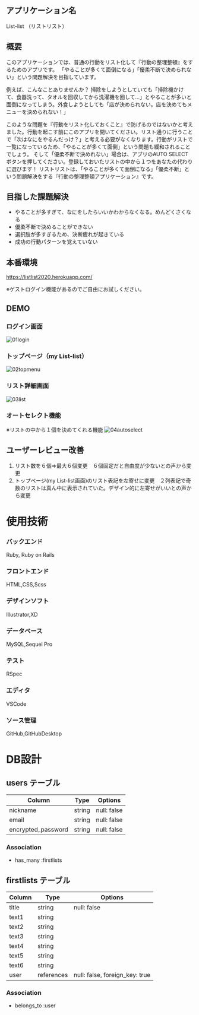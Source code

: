 ## アプリケーション名
List-list （リストリスト） 

## 概要
このアプリケーションでは、普通の行動をリスト化して『行動の整理整頓』をするためのアプリです。
「やることが多くて面倒になる」「優柔不断で決められない」という問題解決を目指しています。

例えば、こんなことありませんか？
掃除をしようとしていても「掃除機かけて、食器洗って、タオルを回収してから洗濯機を回して…」とやることが多いと面倒になってしまう。外食しようとしても「店が決められない。店を決めてもメニューを決められない！」

このような問題を『行動をリスト化しておくこと』で防げるのではないかと考えました。行動を起こす前にこのアプリを開いてください。リスト通りに行うことで「次はなにをやるんだっけ？」と考える必要がなくなります。行動がリストで一覧になっているため、「やることが多くて面倒」という問題も緩和されることでしょう。
そして「優柔不断で決めれない」場合は、アプリのAUTO SELECTボタンを押してください。登録しておいたリストの中から１つをあなたの代わりに選びます！
リストリストは、「やることが多くて面倒になる」「優柔不断」という問題解決をする『行動の整理整頓アプリケーション』です。

## 目指した課題解決
* やることが多すぎて、なにをしたらいいかわからなくなる。めんどくさくなる
* 優柔不断で決めることができない
* 選択肢が多すぎるため、決断疲れが起きている
* 成功の行動パターンを覚えていない

## 本番環境
https://listlist2020.herokuapp.com/

※ゲストログイン機能があるのでご自由にお試しください。

## DEMO

### ログイン画面
![01login](https://user-images.githubusercontent.com/63962710/105985041-4addfb00-60de-11eb-8ee9-154689e3d054.png)
### トップページ（my List-list）
![02topmenu](https://user-images.githubusercontent.com/63962710/105985188-7d87f380-60de-11eb-8aaa-1f0308326cda.png)
### リスト詳細画面
![03list](https://user-images.githubusercontent.com/63962710/105985198-811b7a80-60de-11eb-8ab3-ad77d4b9a1c3.png)
### オートセレクト機能
※リストの中から１個を決めてくれる機能
![04autoselect](https://user-images.githubusercontent.com/63962710/105985200-81b41100-60de-11eb-8a6f-dd58cdcad32b.png)



## ユーザーレビュー改善
1. リスト数を６個⇒最大６個変更　６個固定だと自由度が少ないとの声から変更
1. トップページ(my List-list画面)のリスト表記を左寄せに変更　２列表記で奇数のリストは真ん中に表示されていた。デザイン的に左寄せがいいとの声から変更

# 使用技術
### バックエンド
Ruby, Ruby on Rails
### フロントエンド
HTML,CSS,Scss
### デザインソフト
Illustrator,XD
### データベース
MySQL,Sequel Pro
### テスト
RSpec
### エディタ
VSCode
### ソース管理
GitHub,GitHubDesktop


# DB設計

## users テーブル
| Column | Type | Options |
| -- | -- | -- |
| nickname | string | null: false |
| email | string | null: false |
| encrypted_password | string | null: false |

### Association
- has_many :firstlists

## firstlists テーブル

| Column | Type | Options |
| --| -- | -- |
| title | string | null: false |
| text1 | string | |
| text2 | string | |
| text3 | string | |
| text4 | string | |
| text5 | string | |
| text6 | string | |
| user | references | null: false, foreign_key: true |

### Association
- belongs_to :user